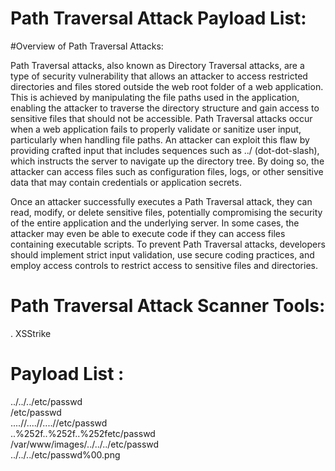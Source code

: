# Path Traversal Attack Payload List:
#Overview of Path Traversal Attacks:

Path Traversal attacks, also known as Directory Traversal attacks, are a type of security vulnerability that allows an attacker to access restricted directories and files stored outside the web root folder of a web application. This is achieved by manipulating the file paths used in the application, enabling the attacker to traverse the directory structure and gain access to sensitive files that should not be accessible. Path Traversal attacks occur when a web application fails to properly validate or sanitize user input, particularly when handling file paths. An attacker can exploit this flaw by providing crafted input that includes sequences such as ../ (dot-dot-slash), which instructs the server to navigate up the directory tree. By doing so, the attacker can access files such as configuration files, logs, or other sensitive data that may contain credentials or application secrets.

Once an attacker successfully executes a Path Traversal attack, they can read, modify, or delete sensitive files, potentially compromising the security of the entire application and the underlying server. In some cases, the attacker may even be able to execute code if they can access files containing executable scripts. To prevent Path Traversal attacks, developers should implement strict input validation, use secure coding practices, and employ access controls to restrict access to sensitive files and directories.

# Path Traversal Attack Scanner Tools:
. XSStrike


# Payload List :

../../../etc/passwd  
/etc/passwd  
....//....//....//etc/passwd  
..%252f..%252f..%252fetc/passwd  
/var/www/images/../../../etc/passwd  
../../../etc/passwd%00.png  

